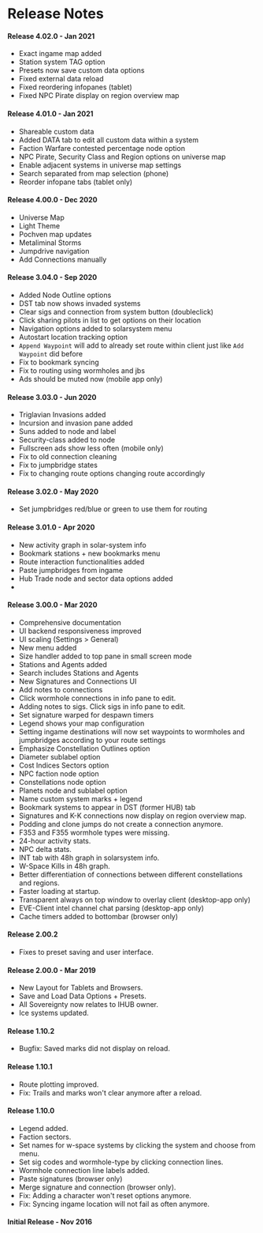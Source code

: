 # Release Notes

<!--
#### Release 4.03.0 - Dec 2021
 - Structure mapping (browser)
 - Share system names
 - Lists added to quickly scroll through all of your data
 - 
 - Jumprange pane for systems in range ( <<< add to lists ??? )
 - Live gatecamp checks on your route
 - Store and share routes
 - Control line thickness
 - Export displayed maps to clipboard or images (browser)
 - Third party advertising removed (Eveeye is now third party free on mobile aswell)
-->

#### Release 4.02.0 - Jan 2021
 - Exact ingame map added
 - Station system TAG option
 - Presets now save custom data options
 - Fixed external data reload
 - Fixed reordering infopanes (tablet)
 - Fixed NPC Pirate display on region overview map
 
#### Release 4.01.0 - Jan 2021
 - Shareable custom data
 - Added DATA tab to edit all custom data within a system
 - Faction Warfare contested percentage node option
 - NPC Pirate, Security Class and Region options on universe map
 - Enable adjacent systems in universe map settings
 - Search separated from map selection (phone)
 - Reorder infopane tabs (tablet only)
 
#### Release 4.00.0 - Dec 2020
 - Universe Map
 - Light Theme
 - Pochven map updates
 - Metaliminal Storms
 - Jumpdrive navigation 
 - Add Connections manually

#### Release 3.04.0 - Sep 2020
 - Added Node Outline options 
 - DST tab now shows invaded systems 
 - Clear sigs and connection from system button (doubleclick)
 - Click sharing pilots in list to get options on their location
 - Navigation options added to solarsystem menu 
 - Autostart location tracking option 
 - `Append Waypoint` will add to already set route within client just like `Add Waypoint` did before 
 - Fix to bookmark syncing 
 - Fix to routing using wormholes and jbs 
 - Ads should be muted now (mobile app only)

#### Release 3.03.0 - Jun 2020
 - Triglavian Invasions added  
 - Incursion and invasion pane added  
 - Suns added to node and label  
 - Security-class added to node  
 - Fullscreen ads show less often (mobile only) 
 - Fix to old connection cleaning  
 - Fix to jumpbridge states
 - Fix to changing route options changing route accordingly

#### Release 3.02.0 - May 2020
 - Set jumpbridges red/blue or green to use them for routing

#### Release 3.01.0 - Apr 2020
- New activity graph in solar-system info
- Bookmark stations + new bookmarks menu
- Route interaction functionalities added
- Paste jumpbridges from ingame
- Hub Trade node and sector data options added
- 
#### Release 3.00.0 - Mar 2020
- Comprehensive documentation
- UI backend responsiveness improved
- UI scaling (Settings > General)
- New menu added
- Size handler added to top pane in small screen mode
- Stations and Agents added
- Search includes Stations and Agents
- New Signatures and Connections UI
- Add notes to connections
- Click wormhole connections in info pane to edit.
- Adding notes to sigs. Click sigs in info pane to edit.
- Set signature warped for despawn timers
- Legend shows your map configuration
- Setting ingame destinations will now set waypoints to wormholes and jumpbridges according to your route settings
- Emphasize Constellation Outlines option
- Diameter sublabel option
- Cost Indices Sectors option
- NPC faction node option
- Constellations node option
- Planets node and sublabel option
- Name custom system marks + legend
- Bookmark systems to appear in DST (former HUB) tab
- Signatures and K-K connections now display on region overview map.
- Podding and clone jumps do not create a connection anymore.
- F353 and F355 wormhole types were missing.
- 24-hour activity stats.
- NPC delta stats.
- INT tab with 48h graph in solarsystem info.
- W-Space Kills in 48h graph.
- Better differentiation of connections between different constellations and regions.
- Faster loading at startup.
- Transparent always on top window to overlay client (desktop-app only)
- EVE-Client intel channel chat parsing (desktop-app only)
- Cache timers added to bottombar (browser only)

#### Release 2.00.2
- Fixes to preset saving and user interface.

#### Release 2.00.0 - Mar 2019
- New Layout for Tablets and Browsers.
- Save and Load Data Options + Presets.
- All Sovereignty now relates to IHUB owner.
- Ice systems updated.

#### Release 1.10.2
- Bugfix: Saved marks did not display on reload.

#### Release 1.10.1
- Route plotting improved.
- Fix: Trails and marks won't clear anymore after a reload.

#### Release 1.10.0
- Legend added.
- Faction sectors.
- Set names for w-space systems by clicking the system and choose from menu.
- Set sig codes and wormhole-type by clicking connection lines.
- Wormhole connection line labels added.
- Paste signatures (browser only)
- Merge signature and connection (browser only).
- Fix: Adding a character won't reset options anymore.
- Fix: Syncing ingame location will not fail as often anymore.

#### Initial Release - Nov 2016

<!--stackedit_data:
eyJoaXN0b3J5IjpbMzIzMTE0MDA2LDE5Mjk3NzI2MCwxNTc1Nj
k5NTkxLDEzNzMxOTk0OTAsMTMyMjM3NzI4OSwtMTcxMzU0MTg4
MCwtMTU4MzA4MjM0Myw3NjIxNDM4OTcsMTg4MzQ4NTY4LDYzNj
k4MjI0OCwxMTQ2MTE1OTkyLDEzOTcxNDk1NTIsLTU5OTY5OTk2
NCwxNjkxMTIzNzA0LDExNTUxMzM5ODQsLTExMTE3NjA5NjEsMz
E1NTk3NjYzLDk5OTUxNDM4MywyMDI5MzAyMDUzLC0zNzgxNTA5
NTddfQ==
-->
